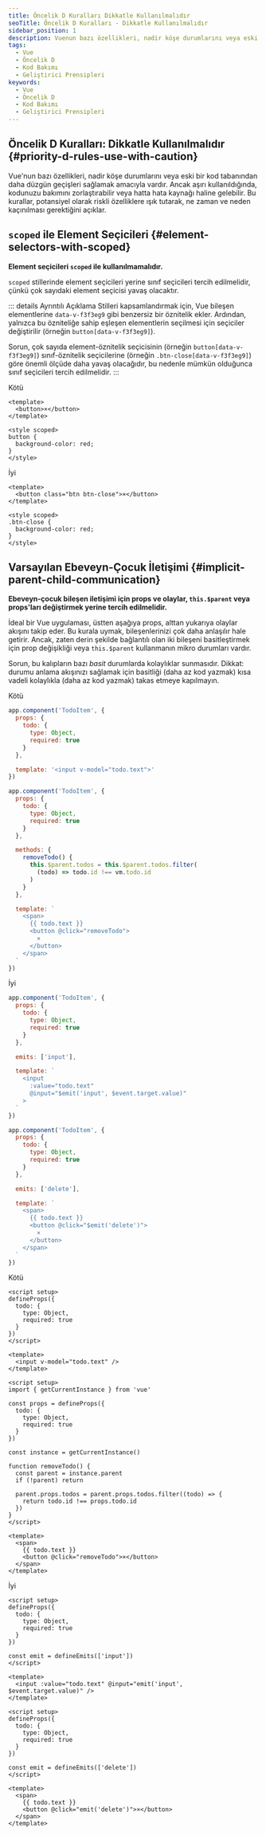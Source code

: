 ```yaml
---
title: Öncelik D Kuralları Dikkatle Kullanılmalıdır
seoTitle: Öncelik D Kuralları - Dikkatle Kullanılmalıdır
sidebar_position: 1
description: Vuenun bazı özellikleri, nadir köşe durumlarını veya eski kod tabanından geçişleri sağlamak için vardır. Ancak aşırı kullanımı kodun bakımını zorlaştırabilir.
tags: 
  - Vue
  - Öncelik D
  - Kod Bakımı
  - Geliştirici Prensipleri
keywords: 
  - Vue
  - Öncelik D
  - Kod Bakımı
  - Geliştirici Prensipleri
---
```

## Öncelik D Kuralları: Dikkatle Kullanılmalıdır {#priority-d-rules-use-with-caution}

Vue'nun bazı özellikleri, nadir köşe durumlarını veya eski bir kod tabanından daha düzgün geçişleri sağlamak amacıyla vardır. Ancak aşırı kullanıldığında, kodunuzu bakımını zorlaştırabilir veya hatta hata kaynağı haline gelebilir. Bu kurallar, potansiyel olarak riskli özelliklere ışık tutarak, ne zaman ve neden kaçınılması gerektiğini açıklar.

## `scoped` ile Element Seçicileri {#element-selectors-with-scoped}

**Element seçicileri `scoped` ile kullanılmamalıdır.**

`scoped` stillerinde element seçicileri yerine sınıf seçicileri tercih edilmelidir, çünkü çok sayıdaki element seçicisi yavaş olacaktır.

::: details Ayrıntılı Açıklama
Stilleri kapsamlandırmak için, Vue bileşen elementlerine `data-v-f3f3eg9` gibi benzersiz bir öznitelik ekler. Ardından, yalnızca bu özniteliğe sahip eşleşen elementlerin seçilmesi için seçiciler değiştirilir (örneğin `button[data-v-f3f3eg9]`).

Sorun, çok sayıda element-öznitelik seçicisinin (örneğin `button[data-v-f3f3eg9]`) sınıf-öznitelik seçicilerine (örneğin `.btn-close[data-v-f3f3eg9]`) göre önemli ölçüde daha yavaş olacağıdır, bu nedenle mümkün olduğunca sınıf seçicileri tercih edilmelidir.
:::


Kötü

```vue-html
<template>
  <button>×</button>
</template>

<style scoped>
button {
  background-color: red;
}
</style>
```




İyi

```vue-html
<template>
  <button class="btn btn-close">×</button>
</template>

<style scoped>
.btn-close {
  background-color: red;
}
</style>
```



## Varsayılan Ebeveyn-Çocuk İletişimi {#implicit-parent-child-communication}

**Ebeveyn-çocuk bileşen iletişimi için props ve olaylar, `this.$parent` veya props'ları değiştirmek yerine tercih edilmelidir.**

İdeal bir Vue uygulaması, üstten aşağıya props, alttan yukarıya olaylar akışını takip eder. Bu kurala uymak, bileşenlerinizi çok daha anlaşılır hale getirir. Ancak, zaten derin şekilde bağlantılı olan iki bileşeni basitleştirmek için prop değişikliği veya `this.$parent` kullanmanın mikro durumları vardır.

Sorun, bu kalıpların bazı _basit_ durumlarda kolaylıklar sunmasıdır. Dikkat: durumu anlama akışınızı sağlamak için basitliği (daha az kod yazmak) kısa vadeli kolaylıkla (daha az kod yazmak) takas etmeye kapılmayın.




Kötü

```js
app.component('TodoItem', {
  props: {
    todo: {
      type: Object,
      required: true
    }
  },

  template: '<input v-model="todo.text">'
})
```

```js
app.component('TodoItem', {
  props: {
    todo: {
      type: Object,
      required: true
    }
  },

  methods: {
    removeTodo() {
      this.$parent.todos = this.$parent.todos.filter(
        (todo) => todo.id !== vm.todo.id
      )
    }
  },

  template: `
    <span>
      {{ todo.text }}
      <button @click="removeTodo">
        ×
      </button>
    </span>
  `
})
```




İyi

```js
app.component('TodoItem', {
  props: {
    todo: {
      type: Object,
      required: true
    }
  },

  emits: ['input'],

  template: `
    <input
      :value="todo.text"
      @input="$emit('input', $event.target.value)"
    >
  `
})
```

```js
app.component('TodoItem', {
  props: {
    todo: {
      type: Object,
      required: true
    }
  },

  emits: ['delete'],

  template: `
    <span>
      {{ todo.text }}
      <button @click="$emit('delete')">
        ×
      </button>
    </span>
  `
})
```








Kötü

```vue
<script setup>
defineProps({
  todo: {
    type: Object,
    required: true
  }
})
</script>

<template>
  <input v-model="todo.text" />
</template>
```

```vue
<script setup>
import { getCurrentInstance } from 'vue'

const props = defineProps({
  todo: {
    type: Object,
    required: true
  }
})

const instance = getCurrentInstance()

function removeTodo() {
  const parent = instance.parent
  if (!parent) return

  parent.props.todos = parent.props.todos.filter((todo) => {
    return todo.id !== props.todo.id
  })
}
</script>

<template>
  <span>
    {{ todo.text }}
    <button @click="removeTodo">×</button>
  </span>
</template>
```




İyi

```vue
<script setup>
defineProps({
  todo: {
    type: Object,
    required: true
  }
})

const emit = defineEmits(['input'])
</script>

<template>
  <input :value="todo.text" @input="emit('input', $event.target.value)" />
</template>
```

```vue
<script setup>
defineProps({
  todo: {
    type: Object,
    required: true
  }
})

const emit = defineEmits(['delete'])
</script>

<template>
  <span>
    {{ todo.text }}
    <button @click="emit('delete')">×</button>
  </span>
</template>
```